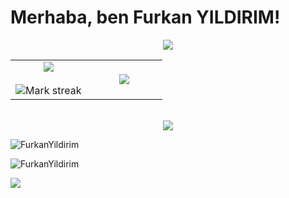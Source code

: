 # Merhaba, ben Furkan YILDIRIM! 

<p  align="center">
<img src="https://user-images.githubusercontent.com/73097560/115834477-dbab4500-a447-11eb-908a-139a6edaec5c.gif"> 
                  
  <br>

  
  
  
<table border="0" align="center">
<tr border="0">
<td width="50%" align="center">
  
  <img  align="center"  src="https://github-readme-stats.vercel.app/api?username=FurkanYildirim&theme=cobalt&show_icons=true&count_private=true" />
  <br></br>
  <img  title="🔥 Get streak stats for your profile at git.io/streak-stats" alt="Mark streak" src="https://github-readme-streak-stats.herokuapp.com/?user=FurkanYildirim&theme=dark&hide_border=true" />


  
</td>

<td width="50%" align="center">

  <img  align="center"  src="https://github-readme-stats.anuraghazra1.vercel.app/api/top-langs/?username=FurkanYildirim&theme=dark&hide_border=true&no-bg=true&no-frame=true&langs_count=10"/>
  
  </td>
</tr>
</table>

<br>







<img src="https://user-images.githubusercontent.com/73097560/115834477-dbab4500-a447-11eb-908a-139a6edaec5c.gif">
</p>  
                 










<p align="left"> <img align="center" src="https://github-readme-stats.vercel.app/api?username=FurkanYildirim&show_icons=true&locale=en&bg_color=0d1117&text_color=ffffff&repo=convoychat"
    alt="FurkanYildirim" /> </p>
<p align="left"><img align="center" src="https://github-readme-stats.vercel.app/api/top-langs?username=FurkanYildirim&show_icons=true&locale=en&bg_color=0d1117&text_color=ffffff&layout=compact"
    alt="FurkanYildirim" 
    bg_color=#808080/></p>

[![](https://img.shields.io/github/followers/FurkanYildirim?style=social)](https://www.github.com/FurkanYildirim)
